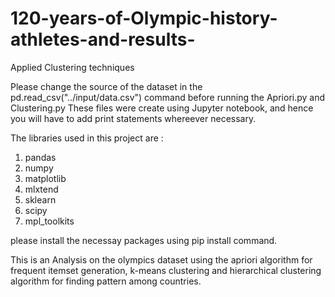 # 120-years-of-Olympic-history-athletes-and-results-
Applied Clustering techniques 


Please change the source of the dataset in the pd.read_csv("../input/data.csv") command before running the Apriori.py and Clustering.py
These files were create using Jupyter notebook, and hence you will have to add print statements whereever necessary.

The libraries used in this project are :
1) pandas 
2) numpy
3) matplotlib
4) mlxtend
5) sklearn
6) scipy
7) mpl_toolkits

please install the necessay packages using pip install command.

This is an Analysis on the olympics dataset using the apriori algorithm for frequent itemset generation, k-means clustering and hierarchical clustering algorithm for finding pattern among countries.
